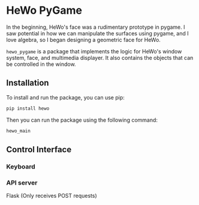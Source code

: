 # HeWo PyGame
In the beginning, HeWo's face was a rudimentary prototype in pygame.
I saw potential in how we can manipulate the surfaces using pygame,
and I love algebra, so I began designing a geometric face for HeWo.

`hewo_pygame` is a package that implements the logic for HeWo's window system,
face, and multimedia displayer. It also contains the objects that can be controlled
in the window.

## Installation
To install and run the package, you can use pip:
```bash
pip install hewo
```
Then you can run the package using the following command:
```bash
hewo_main
```

## Control Interface
### Keyboard
### API server
Flask (Only receives POST requests)
